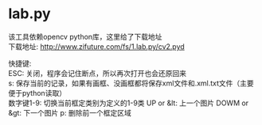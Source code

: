 # lab.py

该工具依赖opencv python库，这里给了下载地址<br/>
下载地址: http://www.zifuture.com/fs/1.lab.py/cv2.pyd<br/>


快捷键:<br/>
ESC:         关闭，程序会记住断点，所以再次打开也会还原回来<br/>
s:           保存当前的记录，如果有画框、没画框都将保存xml文件和.xml.txt文件（主要便于python读取）<br/>
数字键1-9:   切换当前框定类别为定义的1-9类
UP or &lt:   上一个图片
DOWM or &gt: 下一个图片
p:           删除前一个框定区域


